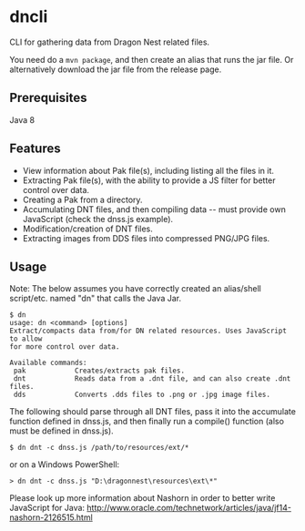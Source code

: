 # dncli
CLI for gathering data from Dragon Nest related files.

You need do a `mvn package`, and then create an alias that runs the jar file. Or alternatively download the jar file from the release page.

## Prerequisites
Java 8

## Features

- View information about Pak file(s), including listing all the files in it.
- Extracting Pak file(s), with the ability to provide a JS filter for better control over data.
- Creating a Pak from a directory.
- Accumulating DNT files, and then compiling data -- must provide own JavaScript (check the dnss.js example).
- Modification/creation of DNT files.
- Extracting images from DDS files into compressed PNG/JPG files.

## Usage

Note: The  below assumes you have correctly created an alias/shell script/etc. named "dn" that calls the Java Jar.

```
$ dn
usage: dn <command> [options]
Extract/compacts data from/for DN related resources. Uses JavaScript to allow
for more control over data.

Available commands:
 pak            Creates/extracts pak files.
 dnt            Reads data from a .dnt file, and can also create .dnt files.
 dds            Converts .dds files to .png or .jpg image files.
```

The following should parse through all DNT files, pass it into the accumulate function defined in dnss.js, and then finally run a compile() function (also must be defined in dnss.js).

```
$ dn dnt -c dnss.js /path/to/resources/ext/*
```

or on a Windows PowerShell:
```
> dn dnt -c dnss.js "D:\dragonnest\resources\ext\*"
```

Please look up more information about Nashorn in order to better write JavaScript for Java: <http://www.oracle.com/technetwork/articles/java/jf14-nashorn-2126515.html>
